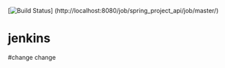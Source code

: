 [![Build Status](http://localhost:8080/buildStatus/icon?job=spring_project_api%2Fmaster)]
(http://localhost:8080/job/spring_project_api/job/master/)
# jenkins
#change
change
